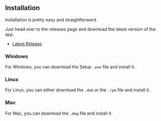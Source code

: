 ## Installation

Installation is pretty easy and straightforward.

Just head over to the releases page and download the latest version of the app.

 - [Latest Release](https://github.com/mistweaverco/timetrack.desktop/releases/latest)

### Windows

For Windows, you can download the Setup `.exe` file and install it.

### Linux

For Linux, you can either download the `.deb` or the `.rpm` file and install it.

### Mac

For Mac, you can download the `.dmg` file and install it.

